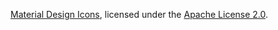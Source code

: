 [Material Design Icons](https://materialdesignicons.com/),
licensed under the [Apache License 2.0](./LICENSE).
